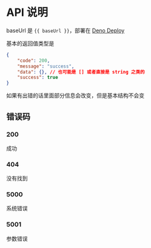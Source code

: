 <script setup>
import { baseUrl } from './baseurl'
</script>

# API 说明

baseUrl 是 `{{ baseUrl }}`，部署在 [Deno Deploy](https://deno.com/deploy)

基本的返回值类型是

```json
{
    "code": 200,
    "message": "success",
    "data": {}, // 也可能是 [] 或者直接是 string 之类的
    "success": true
}
```

如果有出错的话里面部分信息会改变，但是基本结构不会变

## 错误码

### 200

成功

### 404

没有找到

### 5000

系统错误

### 5001

参数错误

